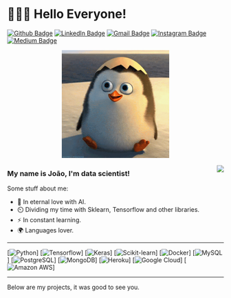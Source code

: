 # 👨🏽‍💻 Hello Everyone! 

[![Github Badge](https://img.shields.io/badge/-lejoaoconte-inactive?style=flat-square&logo=Github&logoColor=white&link=https://github.com/lejoaoconte/)](https://github.com/lejoaoconte/)
[![LinkedIn Badge](https://img.shields.io/badge/-lejoaoconte-blue?style=flat-square&logo=Linkedin&logoColor=white&link=https://www.linkedin.com/in/lejoaoconte/)](https://www.linkedin.com/in/lejoaoconte/)
[![Gmail Badge](https://img.shields.io/badge/-lejoaoconte@gmail.com-c14438?style=flat-square&logo=Gmail&logoColor=white&link=mailto:lejoaoconte@gmail.com)](mailto:lejoaoconte@gmail.com)
[![Instagram Badge](https://img.shields.io/badge/-@lejoaoconte-blueviolet?style=flat-square&logo=Instagram&logoColor=white&link=https://instagram.com/lejoaoconte)](https://instagram.com/lejoaoconte)
[![Medium Badge](https://img.shields.io/badge/-@lejoaoconte-black?style=flat-square&labelColor=000000&logo=Medium&link=https://medium.com/@lejoaoconte/)](https://medium.com/@lejoaoconte/)


<p align=center>
  <img src="https://raw.githubusercontent.com/lejoaoconte/lejoaoconte/master/imgs/hello.gif" width="250px" />
</p>


<img align='right' src="https://github-readme-stats.vercel.app/api?username=lejoaoconte&show_icons=true">

### My name is João, I'm data scientist!
Some stuff about me:

* 💜 In eternal love with AI.
* ⏲️ Dividing my time with Sklearn, Tensorflow and other libraries.
* ⚡ In constant learning.
* 🌍 Languages lover.

---

[![Python](http://img.shields.io/badge/-Python-blue?style=for-the-badge&logo=python&logoColor=ffffff)]
[![Tensorflow](http://img.shields.io/badge/-Tensorflow-orange?style=for-the-badge&logo=tensorflow&logoColor=ffffff)]
[![Keras](http://img.shields.io/badge/-KEras-red?style=for-the-badge&logo=KEras&logoColor=ffffff)]
[![Scikit-learn](http://img.shields.io/badge/-sklearn-yellow?style=for-the-badge&logo=scikit-learn&logoColor=ffffff)]
[![Docker](http://img.shields.io/badge/-Docker-blue?style=for-the-badge&logo=docker&logoColor=ffffff)]
[![MySQL](http://img.shields.io/badge/-MySQL-blue?style=for-the-badge&logo=mysql&logoColor=ffffff)]
[![PostgreSQL](http://img.shields.io/badge/-postgresql-blue?style=for-the-badge&logo=postgresql&logoColor=ffffff)]
[![MongoDB](http://img.shields.io/badge/-mongodb-green?style=for-the-badge&logo=mongodb&logoColor=ffffff)]
[![Heroku](http://img.shields.io/badge/-heroku-purple?style=for-the-badge&logo=heroku&logoColor=ffffff)]
[![Google Cloud](http://img.shields.io/badge/-Google%20Cloud-blue?style=for-the-badge&logo=google-cloud&logoColor=ffffff)]
[![Amazon AWS](http://img.shields.io/badge/-aws-orange?style=for-the-badge&logo=amazon-aws&logoColor=ffffff)]

--- 

Below are my projects, it was good to see you.
